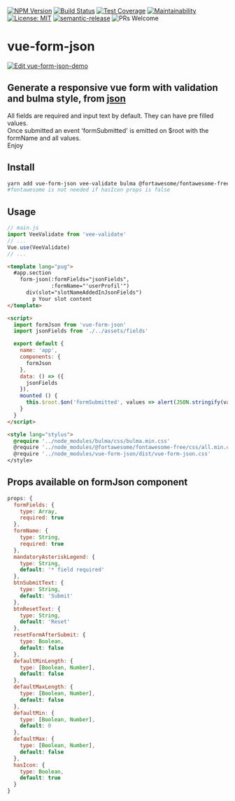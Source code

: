 [![NPM Version](https://img.shields.io/npm/v/vue-form-json.svg)](https://www.npmjs.com/package/vue-form-json)
[![Build Status](https://travis-ci.org/14nrv/vue-form-json.svg?branch=dev)](https://travis-ci.org/14nrv/vue-form-json)
[![Test Coverage](https://api.codeclimate.com/v1/badges/af5a15db118dac6343ab/test_coverage)](https://codeclimate.com/github/14nrv/vue-form-json/test_coverage)
[![Maintainability](https://api.codeclimate.com/v1/badges/af5a15db118dac6343ab/maintainability)](https://codeclimate.com/github/14nrv/vue-form-json/maintainability)
[![License: MIT](https://img.shields.io/badge/License-MIT-blue.svg)](https://opensource.org/licenses/MIT)
[![semantic-release](https://img.shields.io/badge/%20%20%F0%9F%93%A6%F0%9F%9A%80-semantic--release-e10079.svg)](https://github.com/semantic-release/semantic-release)
![PRs Welcome](https://img.shields.io/badge/PRs-welcome-brightgreen.svg)

# vue-form-json

[![Edit vue-form-json-demo](https://codesandbox.io/static/img/play-codesandbox.svg)](https://codesandbox.io/s/74omp7n1mx?autoresize=1&hidenavigation=1&module=%2Fsrc%2FApp.vue&view=preview)

## Generate a responsive vue form with validation and bulma style, from [json](https://github.com/14nrv/vue-form-json/blob/master/src/components/Form/fields.json)
All fields are required and input text by default.
They can have pre filled values.\
Once submitted an event 'formSubmitted' is emitted on $root with the formName and all values.\
Enjoy

## Install
```sh
yarn add vue-form-json vee-validate bulma @fortawesome/fontawesome-free
#fontawesome is not needed if hasIcon props is false
```

## Usage
```js
// main.js
import VeeValidate from 'vee-validate'
// ...
Vue.use(VeeValidate)
// ...
```

```html
<template lang="pug">
  #app.section
    form-json(:formFields="jsonFields",
              :formName="'userProfil'")
      div(slot="slotNameAddedInJsonFields")
        p Your slot content
</template>

<script>
  import formJson from 'vue-form-json'
  import jsonFields from './../assets/fields'

  export default {
    name: 'app',
    components: {
      formJson
    },
    data: () => ({
      jsonFields
    }),
    mounted () {
      this.$root.$on('formSubmitted', values => alert(JSON.stringify(values)))
    }
  }
</script>

<style lang="stylus">
  @require '../node_modules/bulma/css/bulma.min.css'
  @require '../node_modules/@fortawesome/fontawesome-free/css/all.min.css'
  @require '../node_modules/vue-form-json/dist/vue-form-json.css'
</style>
```

## Props available on formJson component
```js
props: {
  formFields: {
    type: Array,
    required: true
  },
  formName: {
    type: String,
    required: true
  },
  mandatoryAsteriskLegend: {
    type: String,
    default: '* field required'
  },
  btnSubmitText: {
    type: String,
    default: 'Submit'
  },
  btnResetText: {
    type: String,
    default: 'Reset'
  },
  resetFormAfterSubmit: {
    type: Boolean,
    default: false
  },
  defaultMinLength: {
    type: [Boolean, Number],
    default: false
  },
  defaultMaxLength: {
    type: [Boolean, Number],
    default: false
  },
  defaultMin: {
    type: [Boolean, Number],
    default: 0
  },
  defaultMax: {
    type: [Boolean, Number],
    default: false
  },
  hasIcon: {
    type: Boolean,
    default: true
  }
}
```
